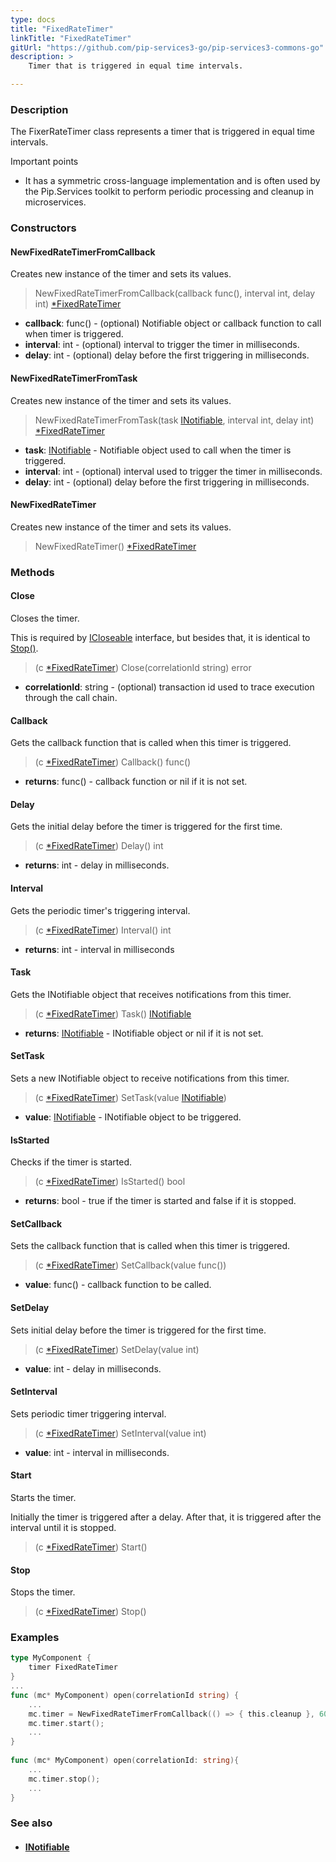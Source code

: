 ```yaml
---
type: docs
title: "FixedRateTimer"
linkTitle: "FixedRateTimer"
gitUrl: "https://github.com/pip-services3-go/pip-services3-commons-go"
description: >
    Timer that is triggered in equal time intervals.

---
```



### Description

The FixerRateTimer class represents a timer that is triggered in equal time intervals.

Important points

- It has a symmetric cross-language implementation and is often used by the Pip.Services toolkit to perform periodic processing and cleanup in microservices.

### Constructors

#### NewFixedRateTimerFromCallback
Creates new instance of the timer and sets its values.

> NewFixedRateTimerFromCallback(callback func(), interval int, delay int) [*FixedRateTimer]()

- **callback**: func() - (optional) Notifiable object or callback function to call when timer is triggered.
- **interval**: int - (optional) interval to trigger the timer in milliseconds.
- **delay**: int - (optional) delay before the first triggering in milliseconds.

#### NewFixedRateTimerFromTask
Creates new instance of the timer and sets its values.

> NewFixedRateTimerFromTask(task [INotifiable](../inotifiable), interval int, delay int) [*FixedRateTimer]()

- **task**: [INotifiable](../inotifiable) - Notifiable object used to call when the timer is triggered.
- **interval**: int - (optional) interval used to trigger the timer in milliseconds.
- **delay**: int - (optional) delay before the first triggering in milliseconds.

#### NewFixedRateTimer
Creates new instance of the timer and sets its values.

> NewFixedRateTimer() [*FixedRateTimer]()

### Methods

#### Close
Closes the timer.

This is required by [ICloseable](../icloseable) interface,
but besides that, it is identical to [Stop()](#stop).

> (c [*FixedRateTimer]()) Close(correlationId string) error

- **correlationId**: string - (optional) transaction id used to trace execution through the call chain.

#### Callback
Gets the callback function that is called when this timer is triggered.

> (c [*FixedRateTimer]()) Callback() func()

- **returns**: func() - callback function or nil if it is not set. 


#### Delay
Gets the initial delay before the timer is triggered for the first time.

> (c [*FixedRateTimer]()) Delay() int

- **returns**: int - delay in milliseconds.

#### Interval
Gets the periodic timer's triggering interval.

> (c [*FixedRateTimer]()) Interval() int

- **returns**: int - interval in milliseconds


#### Task
Gets the INotifiable object that receives notifications from this timer.

> (c [*FixedRateTimer]()) Task() [INotifiable](../inotifiable)

- **returns**: [INotifiable](../inotifiable) - INotifiable object or nil if it is not set.


#### SetTask
Sets a new INotifiable object to receive notifications from this timer.

> (c [*FixedRateTimer]()) SetTask(value [INotifiable](../inotifiable))

- **value**: [INotifiable](../inotifiable) - INotifiable object to be triggered.

#### IsStarted
Checks if the timer is started.

> (c [*FixedRateTimer]()) IsStarted() bool

- **returns**: bool - true if the timer is started and false if it is stopped.

#### SetCallback
Sets the callback function that is called when this timer is triggered.

> (c [*FixedRateTimer]()) SetCallback(value func())

- **value**: func() - callback function to be called.

#### SetDelay
Sets initial delay before the timer is triggered for the first time.

> (c [*FixedRateTimer]()) SetDelay(value int)

- **value**: int - delay in milliseconds. 

#### SetInterval
Sets periodic timer triggering interval.

> (c [*FixedRateTimer]()) SetInterval(value int)

- **value**: int - interval in milliseconds.

#### Start
Starts the timer.

Initially the timer is triggered after a delay.
After that, it is triggered after the interval until it is stopped.

> (c [*FixedRateTimer]()) Start()


#### Stop
Stops the timer.

> (c [*FixedRateTimer]()) Stop()

### Examples
```go
type MyComponent {
	timer FixedRateTimer
}
...
func (mc* MyComponent) open(correlationId string) {
	...
	mc.timer = NewFixedRateTimerFromCallback(() => { this.cleanup }, 60000, 0);
    mc.timer.start();
    ...
}
 
func (mc* MyComponent) open(correlationId: string){
    ...
    mc.timer.stop();
    ...
}

```

### See also
- #### [INotifiable](../inotifiable)
